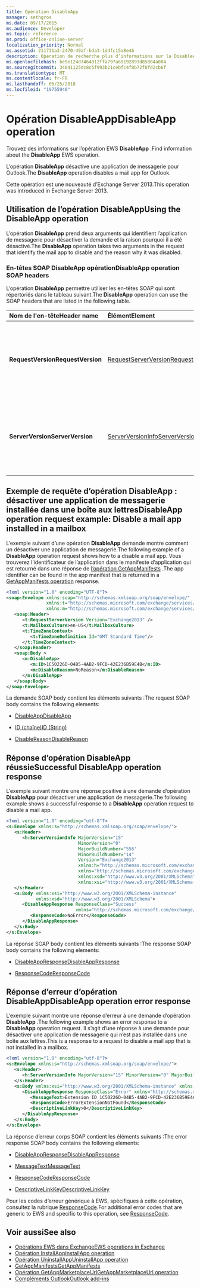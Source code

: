 ```yaml
---
title: Opération DisableApp
manager: sethgros
ms.date: 09/17/2015
ms.audience: Developer
ms.topic: reference
ms.prod: office-online-server
localization_priority: Normal
ms.assetid: 211731a3-2470-49af-bda3-1ddfc15a8e46
description: Opération de recherche plus d’informations sur la DisableApp EWS.
ms.openlocfilehash: be9e124d7464012ffa797a69192893d85804a004
ms.sourcegitcommit: 34041125dc8c5f993b21cebfc4f8b72f0fd2cb6f
ms.translationtype: MT
ms.contentlocale: fr-FR
ms.lasthandoff: 06/25/2018
ms.locfileid: "19755940"
---
```

# <a name="disableapp-operation"></a><span data-ttu-id="955ae-103">Opération DisableApp</span><span class="sxs-lookup"><span data-stu-id="955ae-103">DisableApp operation</span></span>

<span data-ttu-id="955ae-104">Trouvez des informations sur l’opération EWS **DisableApp** .</span><span class="sxs-lookup"><span data-stu-id="955ae-104">Find information about the **DisableApp** EWS operation.</span></span> 
  
<span data-ttu-id="955ae-105">L’opération **DisableApp** désactive une application de messagerie pour Outlook.</span><span class="sxs-lookup"><span data-stu-id="955ae-105">The **DisableApp** operation disables a mail app for Outlook.</span></span> 
  
<span data-ttu-id="955ae-106">Cette opération est une nouveauté d’Exchange Server 2013.</span><span class="sxs-lookup"><span data-stu-id="955ae-106">This operation was introduced in Exchange Server 2013.</span></span>
  
## <a name="using-the-disableapp-operation"></a><span data-ttu-id="955ae-107">Utilisation de l’opération DisableApp</span><span class="sxs-lookup"><span data-stu-id="955ae-107">Using the DisableApp operation</span></span>

<span data-ttu-id="955ae-108">L’opération **DisableApp** prend deux arguments qui identifient l’application de messagerie pour désactiver la demande et la raison pourquoi il a été désactivé.</span><span class="sxs-lookup"><span data-stu-id="955ae-108">The **DisableApp** operation takes two arguments in the request that identify the mail app to disable and the reason why it was disabled.</span></span> 
  
### <a name="disableapp-operation-soap-headers"></a><span data-ttu-id="955ae-109">En-têtes SOAP DisableApp opération</span><span class="sxs-lookup"><span data-stu-id="955ae-109">DisableApp operation SOAP headers</span></span>

<span data-ttu-id="955ae-110">L’opération **DisableApp** permettre utiliser les en-têtes SOAP qui sont répertoriés dans le tableau suivant.</span><span class="sxs-lookup"><span data-stu-id="955ae-110">The **DisableApp** operation can use the SOAP headers that are listed in the following table.</span></span> 
  
|<span data-ttu-id="955ae-111">**Nom de l'en-tête**</span><span class="sxs-lookup"><span data-stu-id="955ae-111">**Header name**</span></span>|<span data-ttu-id="955ae-112">**Élément**</span><span class="sxs-lookup"><span data-stu-id="955ae-112">**Element**</span></span>|<span data-ttu-id="955ae-113">**Description**</span><span class="sxs-lookup"><span data-stu-id="955ae-113">**Description**</span></span>|
|:-----|:-----|:-----|
|<span data-ttu-id="955ae-114">**RequestVersion**</span><span class="sxs-lookup"><span data-stu-id="955ae-114">**RequestVersion**</span></span> <br/> |[<span data-ttu-id="955ae-115">RequestServerVersion</span><span class="sxs-lookup"><span data-stu-id="955ae-115">RequestServerVersion</span></span>](requestserverversion.md) <br/> |<span data-ttu-id="955ae-116">Identifie la version du schéma pour la requête d’opération.</span><span class="sxs-lookup"><span data-stu-id="955ae-116">Identifies the schema version for the operation request.</span></span> <span data-ttu-id="955ae-117">Cet en-tête est applicable à une demande.</span><span class="sxs-lookup"><span data-stu-id="955ae-117">This header is applicable to a request.</span></span>  <br/> |
|<span data-ttu-id="955ae-118">**ServerVersion**</span><span class="sxs-lookup"><span data-stu-id="955ae-118">**ServerVersion**</span></span> <br/> |[<span data-ttu-id="955ae-119">ServerVersionInfo</span><span class="sxs-lookup"><span data-stu-id="955ae-119">ServerVersionInfo</span></span>](serverversioninfo.md) <br/> |<span data-ttu-id="955ae-120">Identifie la version du serveur qui a répondu à la demande.</span><span class="sxs-lookup"><span data-stu-id="955ae-120">Identifies the version of the server that responded to the request.</span></span> <span data-ttu-id="955ae-121">Cet en-tête est applicable à une réponse.</span><span class="sxs-lookup"><span data-stu-id="955ae-121">This header is applicable to a response.</span></span>  <br/> |
   
## <a name="disableapp-operation-request-example-disable-a-mail-app-installed-in-a-mailbox"></a><span data-ttu-id="955ae-122">Exemple de requête d’opération DisableApp : désactiver une application de messagerie installée dans une boîte aux lettres</span><span class="sxs-lookup"><span data-stu-id="955ae-122">DisableApp operation request example: Disable a mail app installed in a mailbox</span></span>

<span data-ttu-id="955ae-123">L’exemple suivant d’une opération **DisableApp** demande montre comment un désactiver une application de messagerie.</span><span class="sxs-lookup"><span data-stu-id="955ae-123">The following example of a **DisableApp** operation request shows how to a disable a mail app.</span></span> <span data-ttu-id="955ae-124">Vous trouverez l’identificateur de l’application dans le manifeste d’application qui est retourné dans une réponse de [l’opération GetAppManifests](getappmanifests-operation.md) .</span><span class="sxs-lookup"><span data-stu-id="955ae-124">The app identifier can be found in the app manifest that is returned in a [GetAppManifests operation](getappmanifests-operation.md) response.</span></span> 
  
```XML
<?xml version="1.0" encoding="UTF-8"?>
<soap:Envelope xmlns:soap="http://schemas.xmlsoap.org/soap/envelope/"
               xmlns:t="http://schemas.microsoft.com/exchange/services/2006/types"
               xmlns:m="http://schemas.microsoft.com/exchange/services/2006/messages">
   <soap:Header>
      <t:RequestServerVersion Version="Exchange2013" />
      <t:MailboxCulture>en-US</t:MailboxCulture>
      <t:TimeZoneContext>
         <t:TimeZoneDefinition Id="GMT Standard Time"/>
      </t:TimeZoneContext>
   </soap:Header>
   <soap:Body >
      <m:DisableApp>
         <m:ID>1C50226D-04B5-4AB2-9FCD-42E236B59E4B</m:ID>
         <m:DisableReason>NoReason</m:DisableReason>
      </m:DisableApp>
   </soap:Body>
</soap:Envelope>
```

<span data-ttu-id="955ae-125">La demande SOAP body contient les éléments suivants :</span><span class="sxs-lookup"><span data-stu-id="955ae-125">The request SOAP body contains the following elements:</span></span>
  
- [<span data-ttu-id="955ae-126">DisableApp</span><span class="sxs-lookup"><span data-stu-id="955ae-126">DisableApp</span></span>](disableapp.md)
    
- [<span data-ttu-id="955ae-127">ID (chaîne)</span><span class="sxs-lookup"><span data-stu-id="955ae-127">ID (String)</span></span>](id-string.md)
    
- [<span data-ttu-id="955ae-128">DisableReason</span><span class="sxs-lookup"><span data-stu-id="955ae-128">DisableReason</span></span>](disablereason.md)
    
## <a name="successful-disableapp-operation-response"></a><span data-ttu-id="955ae-129">Réponse d’opération DisableApp réussie</span><span class="sxs-lookup"><span data-stu-id="955ae-129">Successful DisableApp operation response</span></span>

<span data-ttu-id="955ae-130">L’exemple suivant montre une réponse positive à une demande d’opération **DisableApp** pour désactiver une application de messagerie.</span><span class="sxs-lookup"><span data-stu-id="955ae-130">The following example shows a successful response to a **DisableApp** operation request to disable a mail app.</span></span> 
  
```XML
<?xml version="1.0" encoding="utf-8"?>
<s:Envelope xmlns:s="http://schemas.xmlsoap.org/soap/envelope/">
   <s:Header>
      <h:ServerVersionInfo MajorVersion="15" 
                           MinorVersion="0" 
                           MajorBuildNumber="556" 
                           MinorBuildNumber="14" 
                           Version="Exchange2013" 
                           xmlns:h="http://schemas.microsoft.com/exchange/services/2006/types" 
                           xmlns="http://schemas.microsoft.com/exchange/services/2006/types" 
                           xmlns:xsd="http://www.w3.org/2001/XMLSchema" 
                           xmlns:xsi="http://www.w3.org/2001/XMLSchema-instance"/>
   </s:Header>
   <s:Body xmlns:xsi="http://www.w3.org/2001/XMLSchema-instance" 
           xmlns:xsd="http://www.w3.org/2001/XMLSchema">
      <DisableAppResponse ResponseClass="Success" 
                          xmlns="http://schemas.microsoft.com/exchange/services/2006/messages">
         <ResponseCode>NoError</ResponseCode>
      </DisableAppResponse>
   </s:Body>
</s:Envelope>
```

<span data-ttu-id="955ae-131">La réponse SOAP body contient les éléments suivants :</span><span class="sxs-lookup"><span data-stu-id="955ae-131">The response SOAP body contains the following elements:</span></span>
  
- [<span data-ttu-id="955ae-132">DisableAppResponse</span><span class="sxs-lookup"><span data-stu-id="955ae-132">DisableAppResponse</span></span>](disableappresponse.md)
    
- [<span data-ttu-id="955ae-133">ResponseCode</span><span class="sxs-lookup"><span data-stu-id="955ae-133">ResponseCode</span></span>](responsecode.md)
    
## <a name="disableapp-operation-error-response"></a><span data-ttu-id="955ae-134">Réponse d’erreur d’opération DisableApp</span><span class="sxs-lookup"><span data-stu-id="955ae-134">DisableApp operation error response</span></span>

<span data-ttu-id="955ae-135">L’exemple suivant montre une réponse d’erreur à une demande d’opération **DisableApp** .</span><span class="sxs-lookup"><span data-stu-id="955ae-135">The following example shows an error response to a **DisableApp** operation request.</span></span> <span data-ttu-id="955ae-136">Il s’agit d’une réponse à une demande pour désactiver une application de messagerie qui n’est pas installée dans une boîte aux lettres.</span><span class="sxs-lookup"><span data-stu-id="955ae-136">This is a response to a request to disable a mail app that is not installed in a mailbox.</span></span> 
  
```XML
<?xml version="1.0" encoding="utf-8"?>
<s:Envelope xmlns:s="http://schemas.xmlsoap.org/soap/envelope/">
   <s:Header>
      <h:ServerVersionInfo MajorVersion="15" MinorVersion="0" MajorBuildNumber="556" MinorBuildNumber="14" Version="Exchange2013" xmlns:h="http://schemas.microsoft.com/exchange/services/2006/types" xmlns="http://schemas.microsoft.com/exchange/services/2006/types" xmlns:xsd="http://www.w3.org/2001/XMLSchema" xmlns:xsi="http://www.w3.org/2001/XMLSchema-instance"/>
   </s:Header>
   <s:Body xmlns:xsi="http://www.w3.org/2001/XMLSchema-instance" xmlns:xsd="http://www.w3.org/2001/XMLSchema">
      <DisableAppResponse ResponseClass="Error" xmlns="http://schemas.microsoft.com/exchange/services/2006/messages">
         <MessageText>Extension ID 1C50226D-04B5-4AB2-9FCD-42E236B59E4A can't be found.</MessageText>
         <ResponseCode>ErrorExtensionNotFound</ResponseCode>
         <DescriptiveLinkKey>0</DescriptiveLinkKey>
      </DisableAppResponse>
   </s:Body>
</s:Envelope>
```

<span data-ttu-id="955ae-137">La réponse d’erreur corps SOAP contient les éléments suivants :</span><span class="sxs-lookup"><span data-stu-id="955ae-137">The error response SOAP body contains the following elements:</span></span>
  
- [<span data-ttu-id="955ae-138">DisableAppResponse</span><span class="sxs-lookup"><span data-stu-id="955ae-138">DisableAppResponse</span></span>](disableappresponse.md)
    
- [<span data-ttu-id="955ae-139">MessageText</span><span class="sxs-lookup"><span data-stu-id="955ae-139">MessageText</span></span>](messagetext.md)
    
- [<span data-ttu-id="955ae-140">ResponseCode</span><span class="sxs-lookup"><span data-stu-id="955ae-140">ResponseCode</span></span>](responsecode.md)
    
- [<span data-ttu-id="955ae-141">DescriptiveLinkKey</span><span class="sxs-lookup"><span data-stu-id="955ae-141">DescriptiveLinkKey</span></span>](descriptivelinkkey.md)
    
<span data-ttu-id="955ae-142">Pour les codes d’erreur générique à EWS, spécifiques à cette opération, consultez la rubrique [ResponseCode](responsecode.md).</span><span class="sxs-lookup"><span data-stu-id="955ae-142">For additional error codes that are generic to EWS and specific to this operation, see [ResponseCode](responsecode.md).</span></span>
  
## <a name="see-also"></a><span data-ttu-id="955ae-143">Voir aussi</span><span class="sxs-lookup"><span data-stu-id="955ae-143">See also</span></span>

- [<span data-ttu-id="955ae-144">Opérations EWS dans Exchange</span><span class="sxs-lookup"><span data-stu-id="955ae-144">EWS operations in Exchange</span></span>](ews-operations-in-exchange.md)   
- [<span data-ttu-id="955ae-145">Opération InstallApp</span><span class="sxs-lookup"><span data-stu-id="955ae-145">InstallApp operation</span></span>](installapp-operation.md)   
- [<span data-ttu-id="955ae-146">Opération UninstallApp</span><span class="sxs-lookup"><span data-stu-id="955ae-146">UninstallApp operation</span></span>](uninstallapp-operation.md)   
- [<span data-ttu-id="955ae-147">GetAppManifests</span><span class="sxs-lookup"><span data-stu-id="955ae-147">GetAppManifests</span></span>](getappmanifests.md)   
- [<span data-ttu-id="955ae-148">Opération GetAppMarketplaceUrl</span><span class="sxs-lookup"><span data-stu-id="955ae-148">GetAppMarketplaceUrl operation</span></span>](getappmarketplaceurl-operation.md)   
- [<span data-ttu-id="955ae-149">Compléments Outlook</span><span class="sxs-lookup"><span data-stu-id="955ae-149">Outlook add-ins</span></span>](http://msdn.microsoft.com/library/71e64bc9-e347-4f5d-8948-0a47b5dd93e6%28Office.15%29.aspx)
    


